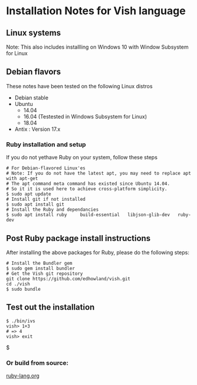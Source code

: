 # Installation Notes for Vish language

## Linux systems

Note: This also includes installling on Windows 10 with Window Subsystem for Linux

## Debian flavors

These notes have been tested on the following Linux distros

- Debian stable
- Ubuntu
  * 14.04
  * 16.04 (Testested in Windows Subsystem for Linux)
  * 18.04
- Antix : Version 17.x

### Ruby installation and setup

If you do not yethave  Ruby on your system, follow these steps

```
# For Debian-flavored Linux'es
# Note: If you do not have the latest apt, you may need to replace apt with apt-get
# The apt command meta command has existed since Ubuntu 14.04.
# So it it is used here to achieve cross-platform simplicity.
$ sudo apt update
# Install git if not installed
$ sudo apt install git
# Install the Ruby and dependancies
$ sudo apt install ruby     build-essential   libjson-glib-dev   ruby-dev 
```

## Post Ruby package install instructions

After installing the above packages for Ruby, please do the following steps:

```
# Install the Bundler gem
$ sudo gem install bundler
# Get the Vish git repository
git clone https://github.com/edhowland/vish.git
cd ./vish
$ sudo bundle
```

## Test out the installation

```
$ ./bin/ivs
vish> 1+3
# => 4
vish> exit
```
$ 

### Or build from source:

[ruby-lang.org](https://www.ruby-lang.org/en/)


